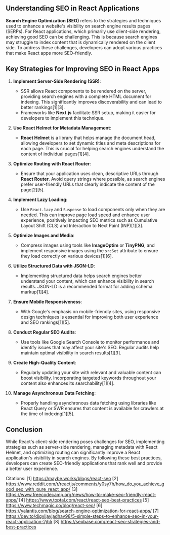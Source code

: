 ## Understanding SEO in React Applications

**Search Engine Optimization (SEO)** refers to the strategies and techniques used to enhance a website's visibility on search
engine results pages (SERPs). For React applications, which primarily use client-side rendering, achieving good SEO can be
challenging. This is because search engines may struggle to index content that is dynamically rendered on the client side. To
address these challenges, developers can adopt various practices that make React apps more SEO-friendly.

## Key Strategies for Improving SEO in React Apps

1. **Implement Server-Side Rendering (SSR)**:

   - SSR allows React components to be rendered on the server, providing search engines with a complete HTML document for
     indexing. This significantly improves discoverability and can lead to better rankings[1][3].
   - Frameworks like **Next.js** facilitate SSR setup, making it easier for developers to implement this technique.

2. **Use React Helmet for Metadata Management**:

   - **React Helmet** is a library that helps manage the document head, allowing developers to set dynamic titles and meta
     descriptions for each page. This is crucial for helping search engines understand the content of individual pages[1][4].

3. **Optimize Routing with React Router**:

   - Ensure that your application uses clean, descriptive URLs through **React Router**. Avoid query strings where possible,
     as search engines prefer user-friendly URLs that clearly indicate the content of the page[2][5].

4. **Implement Lazy Loading**:

   - Use `React.lazy` and `Suspense` to load components only when they are needed. This can improve page load speed and
     enhance user experience, positively impacting SEO metrics such as Cumulative Layout Shift (CLS) and Interaction to Next
     Paint (INP)[1][3].

5. **Optimize Images and Media**:

   - Compress images using tools like **ImageOptim** or **TinyPNG**, and implement responsive images using the `srcSet`
     attribute to ensure they load correctly on various devices[1][6].

6. **Utilize Structured Data with JSON-LD**:

   - Implementing structured data helps search engines better understand your content, which can enhance visibility in search
     results. JSON-LD is a recommended format for adding schema markup[1][4].

7. **Ensure Mobile Responsiveness**:

   - With Google's emphasis on mobile-friendly sites, using responsive design techniques is essential for improving both user
     experience and SEO rankings[1][5].

8. **Conduct Regular SEO Audits**:

   - Use tools like Google Search Console to monitor performance and identify issues that may affect your site's SEO. Regular
     audits help maintain optimal visibility in search results[1][3].

9. **Create High-Quality Content**:

   - Regularly updating your site with relevant and valuable content can boost visibility. Incorporating targeted keywords
     throughout your content also enhances its searchability[1][4].

10. **Manage Asynchronous Data Fetching**:
    - Properly handling asynchronous data fetching using libraries like React Query or SWR ensures that content is available
      for crawlers at the time of indexing[1][5].

## Conclusion

While React's client-side rendering poses challenges for SEO, implementing strategies such as server-side rendering, managing
metadata with React Helmet, and optimizing routing can significantly improve a React application's visibility in search
engines. By following these best practices, developers can create SEO-friendly applications that rank well and provide a
better user experience.

Citations: [1] https://maybe.works/blogs/react-seo [2]
https://www.reddit.com/r/reactjs/comments/y0sy7h/how_do_you_achieve_good_seo_with_pure_react_app/ [3]
https://www.freecodecamp.org/news/how-to-make-seo-friendly-react-apps/ [4]
https://www.toptal.com/react/react-seo-best-practices [5] https://www.techmagic.co/blog/react-seo/ [6]
https://yalantis.com/blog/search-engine-optimization-for-react-apps/ [7]
https://dev.to/digvijayjadhav98/5-simple-steps-to-enhance-seo-in-your-react-application-2jh5 [8]
https://seobase.com/react-seo-strategies-and-best-practices
